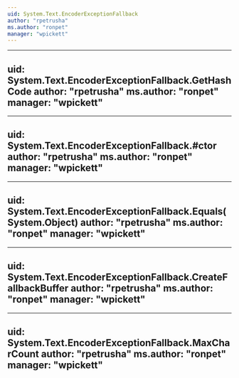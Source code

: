 ```yaml
---
uid: System.Text.EncoderExceptionFallback
author: "rpetrusha"
ms.author: "ronpet"
manager: "wpickett"
---
```


---
uid: System.Text.EncoderExceptionFallback.GetHashCode
author: "rpetrusha"
ms.author: "ronpet"
manager: "wpickett"
---

---
uid: System.Text.EncoderExceptionFallback.#ctor
author: "rpetrusha"
ms.author: "ronpet"
manager: "wpickett"
---

---
uid: System.Text.EncoderExceptionFallback.Equals(System.Object)
author: "rpetrusha"
ms.author: "ronpet"
manager: "wpickett"
---

---
uid: System.Text.EncoderExceptionFallback.CreateFallbackBuffer
author: "rpetrusha"
ms.author: "ronpet"
manager: "wpickett"
---

---
uid: System.Text.EncoderExceptionFallback.MaxCharCount
author: "rpetrusha"
ms.author: "ronpet"
manager: "wpickett"
---
